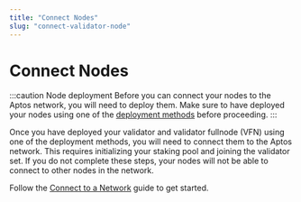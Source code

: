 ```yaml
---
title: "Connect Nodes"
slug: "connect-validator-node"
---
```


# Connect Nodes

:::caution Node deployment
Before you can connect your nodes to the Aptos network, you will need to deploy them. Make sure to have
deployed your nodes using one of the [deployment methods](../running-validator-node/index.md) before proceeding.
:::

Once you have deployed your validator and validator fullnode (VFN) using one of the deployment methods, you will need to
connect them to the Aptos network. This requires initializing your staking pool and joining the validator set. If you
do not complete these steps, your nodes will not be able to connect to other nodes in the network.

Follow the [Connect to a Network](../connect-to-aptos-network.md) guide to get started.
